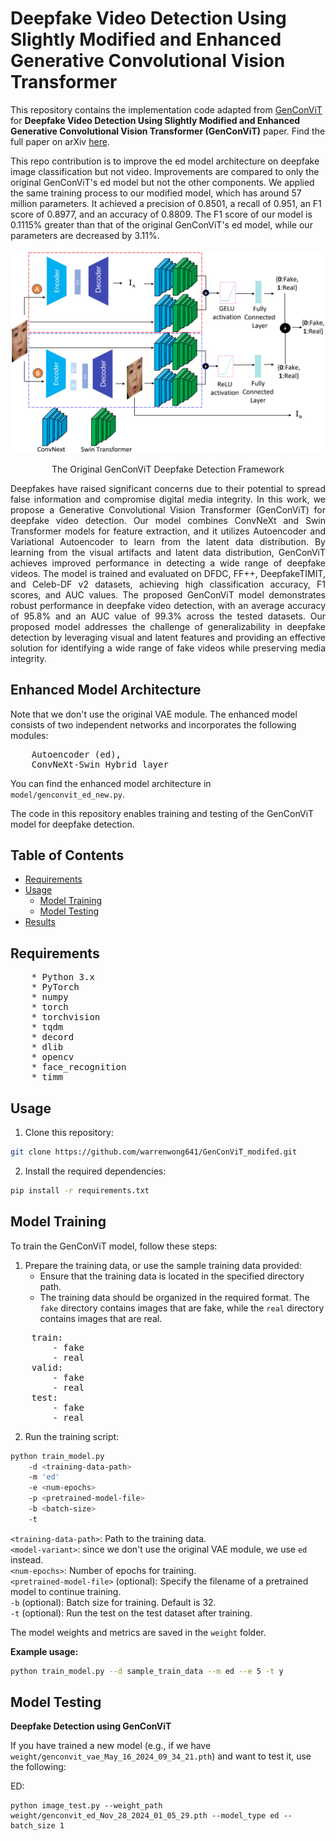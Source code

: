 # Deepfake Video Detection Using Slightly Modified and Enhanced Generative Convolutional Vision Transformer

This repository contains the implementation code adapted from [GenConViT](https://github.com/erprogs/GenConViT) for **Deepfake Video Detection Using Slightly Modified and Enhanced Generative Convolutional Vision Transformer (GenConViT)** paper. Find the full paper on arXiv [here](https://arxiv.org/abs/2307.07036).

This repo contribution is to improve the ed model architecture on deepfake image classification but not video. Improvements are compared to only the original GenConViT's ed model but not the other components. We applied the same training process to our modified model, which has around 57 million parameters. It achieved
a precision of 0.8501, a recall of 0.951, an F1 score of 0.8977, and an accuracy of 0.8809. The F1 score of our model is 0.1115% greater than that of the original GenConViT's ed model, while our parameters are decreased by
3.11%.
<br/><br/>
![The Proposed GenConViT Deepfake Detection Framework](img/genconvit.png)
<p align="center">The Original GenConViT Deepfake Detection Framework</p>

<p style="text-align: justify;">
Deepfakes have raised significant concerns due to their potential to spread false information and compromise digital media integrity. In this work, we propose a Generative Convolutional Vision Transformer (GenConViT) for deepfake video detection. Our model combines ConvNeXt and Swin Transformer models for feature extraction, and it utilizes Autoencoder and Variational Autoencoder to learn from the latent data distribution. By learning from the visual artifacts and latent data distribution, GenConViT achieves improved performance in detecting a wide range of deepfake videos. The model is trained and evaluated on DFDC, FF++, DeepfakeTIMIT, and Celeb-DF v2 datasets, achieving high classification accuracy, F1 scores, and AUC values. The proposed GenConViT model demonstrates robust performance in deepfake video detection, with an average accuracy of 95.8% and an AUC value of 99.3% across the tested datasets. Our proposed model addresses the challenge of generalizability in deepfake detection by leveraging visual and latent features and providing an effective solution for identifying a wide range of fake videos while preserving media integrity.
</p>

## Enhanced Model Architecture
Note that we don't use the original VAE module.
The enhanced model consists of two independent networks and incorporates the following modules:
<pre>
    Autoencoder (ed),
    ConvNeXt-Swin Hybrid layer
</pre>
You can find the enhanced model architecture in `model/genconvit_ed_new.py`.

The code in this repository enables training and testing of the GenConViT model for deepfake detection.

## Table of Contents

- [Requirements](#requirements)
- [Usage](#usage)
  - [Model Training](#model-training)
  - [Model Testing](#model-testing)
- [Results](#results)

## Requirements
<pre>
    * Python 3.x
    * PyTorch
    * numpy
    * torch
    * torchvision
    * tqdm
    * decord
    * dlib
    * opencv
    * face_recognition
    * timm
</pre>

## Usage

1. Clone this repository:

```bash
git clone https://github.com/warrenwong641/GenConViT_modifed.git
```

2. Install the required dependencies:

```bash
pip install -r requirements.txt
```

## Model Training

To train the GenConViT model, follow these steps:

1. Prepare the training data, or use the sample training data provided:
    * Ensure that the training data is located in the specified directory path.
    * The training data should be organized in the required format. The `fake` directory contains images that are fake, while the `real` directory contains images that are real.
<pre>
    train:
        - fake
        - real
    valid:
        - fake
        - real
    test:
        - fake
        - real
</pre>
 

2. Run the training script:

```bash
python train_model.py
    -d <training-data-path>
    -m 'ed'
    -e <num-epochs>
    -p <pretrained-model-file>
    -b <batch-size>
    -t
```

`<training-data-path>`: Path to the training data.<br/>
`<model-variant>`: since we don't use the original VAE module, we use `ed` instead.<br/>
`<num-epochs>`: Number of epochs for training.<br/>
`<pretrained-model-file>` (optional): Specify the filename of a pretrained model to continue training.<br/>
`-b` (optional): Batch size for training. Default is 32.<br/>
`-t` (optional): Run the test on the test dataset after training.

The model weights and metrics are saved in the `weight` folder.

**Example usage:** 
```bash
python train_model.py --d sample_train_data --m ed --e 5 -t y
```

## Model Testing
**Deepfake Detection using GenConViT**

If you have trained a new model (e.g., if we have `weight/genconvit_vae_May_16_2024_09_34_21.pth`) and want to test it, use the following:

ED:
```
python image_test.py --weight_path weight/genconvit_ed_Nov_28_2024_01_05_29.pth --model_type ed --batch_size 1
```
